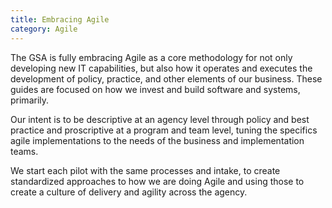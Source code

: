 ```yaml
---
title: Embracing Agile
category: Agile
---
```


The GSA is fully embracing Agile as a core methodology for not only developing new IT capabilities, but also how it operates and executes the development of policy, practice, and other elements of our business. These guides are focused on how we invest and build software and systems, primarily.

Our intent is to be descriptive at an agency level through policy and best practice and proscriptive at a program and team level, tuning the specifics agile implementations to the needs of the business and implementation teams.

We start each pilot with the same processes and intake, to create standardized approaches to how we are doing Agile and using those to create a culture of delivery and agility across the agency.
